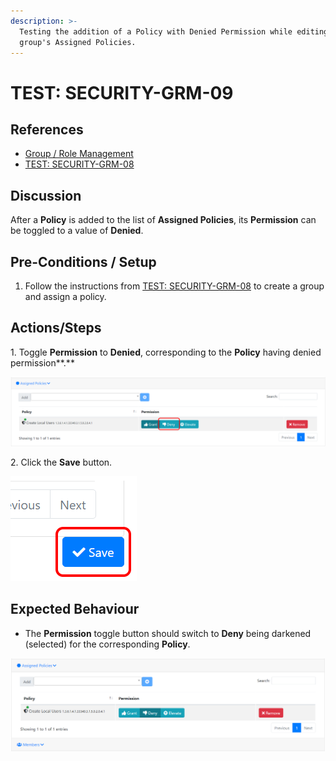```yaml
---
description: >-
  Testing the addition of a Policy with Denied Permission while editing a
  group's Assigned Policies.
---
```


# TEST: SECURITY-GRM-09

## References

* [Group / Role Management](../../../../../../../operations-1/system-administration/security-administration/group-role-management.md)
* [TEST: SECURITY-GRM-08](test-security-grm-06.md)

## Discussion

After a **Policy** is added to the list of **Assigned Policies**, its **Permission** can be toggled to a value of **Denied**.

## Pre-Conditions / Setup

1. Follow the instructions from [TEST: SECURITY-GRM-08](test-security-grm-06.md) to create a group and assign a policy.

## Actions/Steps

1\. Toggle **Permission** to **Denied**, corresponding to the **Policy** having denied permission**.**

![](<../../../../../../../.gitbook/assets/image (356).png>)

2\. Click the **Save** button.

![](<../../../../../../../.gitbook/assets/image (349).png>)

## Expected Behaviour

* The **Permission** toggle button should switch to **Deny** being darkened (selected) for the corresponding **Policy**.

![](<../../../../../../../.gitbook/assets/image (357).png>)
